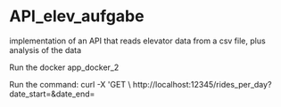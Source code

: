 # API_elev_aufgabe
implementation of an API that reads elevator data from a csv file, plus analysis of the data

Run the docker app_docker_2

Run the command: curl -X 'GET \ http://localhost:12345/rides_per_day?date_start=<date>&date_end=<date> 
